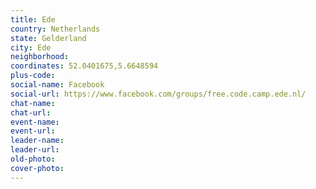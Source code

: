 ```yaml
---
title: Ede
country: Netherlands
state: Gelderland
city: Ede
neighborhood: 
coordinates: 52.0401675,5.6648594
plus-code:
social-name: Facebook
social-url: https://www.facebook.com/groups/free.code.camp.ede.nl/
chat-name:
chat-url:
event-name:
event-url:
leader-name:
leader-url:
old-photo: 
cover-photo:
---
```

